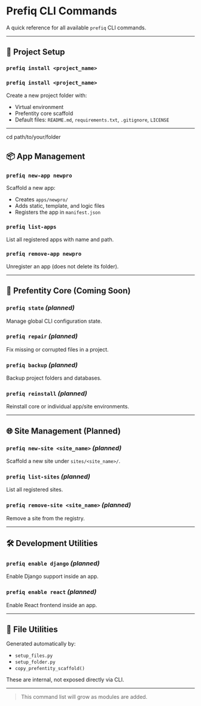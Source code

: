 # Prefiq CLI Commands

A quick reference for all available `prefiq` CLI commands.

---

## 🚀 Project Setup

### `prefiq install <project_name>`


### `prefiq install <project_name>`

Create a new project folder with:

* Virtual environment
* Prefentity core scaffold
* Default files: `README.md`, `requirements.txt`, `.gitignore`, `LICENSE`

---

cd path/to/your/folder

## 📦 App Management

### `prefiq new-app newpro`

Scaffold a new app:

* Creates `apps/newpro/`
* Adds static, template, and logic files
* Registers the app in `manifest.json`

### `prefiq list-apps`

List all registered apps with name and path.

### `prefiq remove-app newpro`

Unregister an app (does not delete its folder).

---

## 🧱 Prefentity Core (Coming Soon)

### `prefiq state` *(planned)*

Manage global CLI configuration state.

### `prefiq repair` *(planned)*

Fix missing or corrupted files in a project.

### `prefiq backup` *(planned)*

Backup project folders and databases.

### `prefiq reinstall` *(planned)*

Reinstall core or individual app/site environments.

---

## 🌐 Site Management (Planned)

### `prefiq new-site <site_name>` *(planned)*

Scaffold a new site under `sites/<site_name>/`.

### `prefiq list-sites` *(planned)*

List all registered sites.

### `prefiq remove-site <site_name>` *(planned)*

Remove a site from the registry.

---

## 🛠 Development Utilities

### `prefiq enable django` *(planned)*

Enable Django support inside an app.

### `prefiq enable react` *(planned)*

Enable React frontend inside an app.

---

## 📁 File Utilities

Generated automatically by:

* `setup_files.py`
* `setup_folder.py`
* `copy_prefentity_scaffold()`

These are internal, not exposed directly via CLI.

---

> This command list will grow as modules are added.
